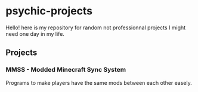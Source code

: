 # psychic-projects
Hello!
here is my repository for random not professionnal projects I might need one day in my life.


## Projects
### MMSS - Modded Minecraft Sync System
 Programs to make players have the same mods between each other easely. 
